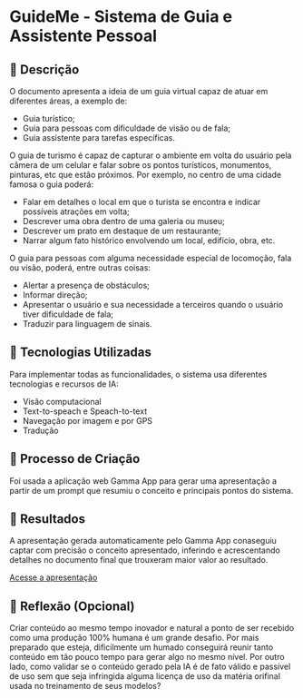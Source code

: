# GuideMe - Sistema de Guia e Assistente Pessoal

## 📒 Descrição
O documento apresenta a ideia de um guia virtual capaz de atuar em diferentes áreas, a exemplo de:
- Guia turístico;
- Guia para pessoas com dificuldade de visão ou de fala;
- Guia assistente para tarefas específicas.

O guia de turismo é capaz de capturar o ambiente em volta do usuário pela câmera de um celular e falar sobre os pontos turísticos, monumentos, pinturas, etc que estão próximos. Por exemplo, no centro de uma cidade famosa o guia poderá:
- Falar em detalhes o local em que o turista se encontra e indicar possíveis atrações em volta;
- Descrever uma obra dentro de uma galeria ou museu;
- Descrever um prato em destaque de um restaurante;
- Narrar algum fato histórico envolvendo um local, edifício, obra, etc.

O guia para pessoas com alguma necessidade especial de locomoção, fala ou visão, poderá, entre outras coisas:
- Alertar a presença de obstáculos;
- Informar direção;
- Apresentar o usuário e sua necessidade a terceiros quando o usuário tiver dificuldade de fala;
- Traduzir para linguagem de sinais.

## 🤖 Tecnologias Utilizadas
Para implementar todas as funcionalidades, o sistema usa diferentes tecnologias e recursos de IA:
- Visão computacional
- Text-to-speach e Speach-to-text
- Navegação por imagem e por GPS
- Tradução
        
## 🧐 Processo de Criação
Foi usada a aplicação web Gamma App para gerar uma apresentação a partir de um prompt que resumiu o conceito e principais pontos do sistema.

## 🚀 Resultados
A apresentação gerada automaticamente pelo Gamma App conaseguiu captar com precisão o conceito apresentado, inferindo e acrescentando detalhes no documento final que trouxeram maior valor ao resultado. 

[Acesse a apresentação]()

## 💭 Reflexão (Opcional)
Criar conteúdo ao mesmo tempo inovador e natural a ponto de ser recebido como uma produção 100% humana é um grande desafio. Por mais preparado que esteja, dificilmente um humado conseguirá reunir tanto conteúdo em tão pouco tempo para gerar algo no mesmo nível. Por outro lado, como validar se o conteúdo gerado pela IA é de fato válido e passível de uso sem que seja infringida alguma licença de uso da matéria orifinal usada no treinamento de seus modelos?
